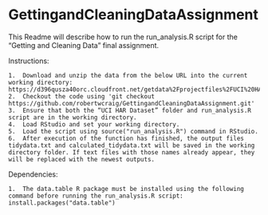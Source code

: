 # GettingandCleaningDataAssignment
This Readme will describe how to run the run_analysis.R script for the “Getting and Cleaning Data” final assignment.

Instructions:

    1.	Download and unzip the data from the below URL into the current working directory: https://d396qusza40orc.cloudfront.net/getdata%2Fprojectfiles%2FUCI%20HAR%20Dataset.zip 
    2.	Checkout the code using 'git checkout https://github.com/robertwcraig/GettingandCleaningDataAssignment.git'
    3.	Ensure that both the “UCI HAR Dataset” folder and run_analysis.R script are in the working directory.
    4.	Load RStudio and set your working directory.
    5.	Load the script using source("run_analysis.R") command in RStudio.
    6.	After execution of the function has finished, the output files tidydata.txt and calculated_tidydata.txt will be saved in the working directory folder. If text files with those names already appear, they will be replaced with the newest outputs.

Dependencies:

    1.	The data.table R package must be installed using the following command before running the run_analysis.R script: install.packages("data.table")
